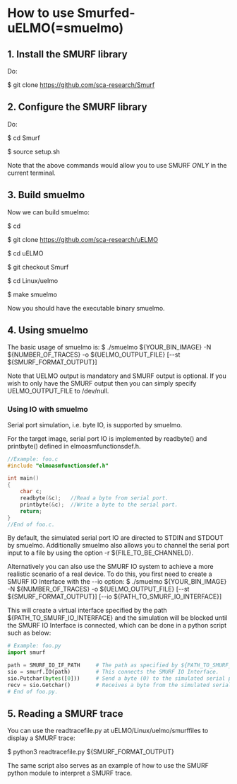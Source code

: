 
# How to use Smurfed-uELMO(=smuelmo)


## 1. Install the SMURF library


Do:

$ git clone https://github.com/sca-research/Smurf

## 2. Configure the SMURF library


Do:

$ cd Smurf

$ source setup.sh

Note that the above commands would allow you to use SMURF *ONLY* in the current terminal.

## 3. Build smuelmo

Now we can build smuelmo:

$ cd

$ git clone https://github.com/sca-research/uELMO

$ cd uELMO

$ git checkout Smurf

$ cd Linux/uelmo

$ make smuelmo

Now you should have the executable binary smuelmo.

## 4. Using smuelmo
The basic usage of smuelmo is:
$ ./smuelmo ${YOUR_BIN_IMAGE} -N ${NUMBER_OF_TRACES} -o ${UELMO_OUTPUT_FILE}  [--st ${SMURF_FORMAT_OUTPUT}]

Note that UELMO output is mandatory and SMURF output is optional. If you wish to only have the SMURF output then you can simply specify UELMO_OUTPUT_FILE to /dev/null.

### Using IO with smuelmo
Serial port simulation, i.e. byte IO, is supported by smuelmo.

For the target image, serial port IO is implemented by readbyte() and printbyte() defined in elmoasmfunctionsdef.h.

```c
//Example: foo.c
#include "elmoasmfunctionsdef.h"

int main()
{
    char c;
    readbyte(&c);   //Read a byte from serial port.
    printbyte(&c);  //Write a byte to the serial port.
    return;
}
//End of foo.c.
```

By default, the simulated serial port IO are directed to STDIN and STDOUT by smuelmo. Additionally smuelmo also allows you to channel the serial port input to a file by using the option -r ${FILE_TO_BE_CHANNELD}.

Alternatively you can also use the SMURF IO system to achieve a more realistic scenario of a real device. To do this, you first need to create a SMURF IO Interface with the --io option:
$ ./smuelmo ${YOUR_BIN_IMAGE} -N ${NUMBER_OF_TRACES} -o ${UELMO_OUTPUT_FILE}  [--st ${SMURF_FORMAT_OUTPUT}] [--io ${PATH_TO_SMURF_IO_INTERFACE}]

This will create a virtual interface specified by the path ${PATH_TO_SMURF_IO_INTERFACE} and the simulation will be blocked until the SMURF IO Interface is connected, which can be done in a python script such as below:

```python
# Example: foo.py
import smurf

path = SMURF_IO_IF_PATH     # The path as specified by ${PATH_TO_SMURF_IO_INTERFACE}.
sio = smurf.IO(path)        # This connects the SMURF IO Interface.
sio.Putchar(bytes([0]))     # Send a byte (0) to the simulated serial port.
recv = sio.Getchar()        # Receives a byte from the simulated serial port.
# End of foo.py.
```

## 5. Reading a SMURF trace 
You can use the readtracefile.py at uELMO/Linux/uelmo/smurffiles to display a SMURF trace:

$ python3 readtracefile.py ${SMURF_FORMAT_OUTPUT}

The same script also serves as an example of how to use the SMURF python module to interpret a SMURF trace.
